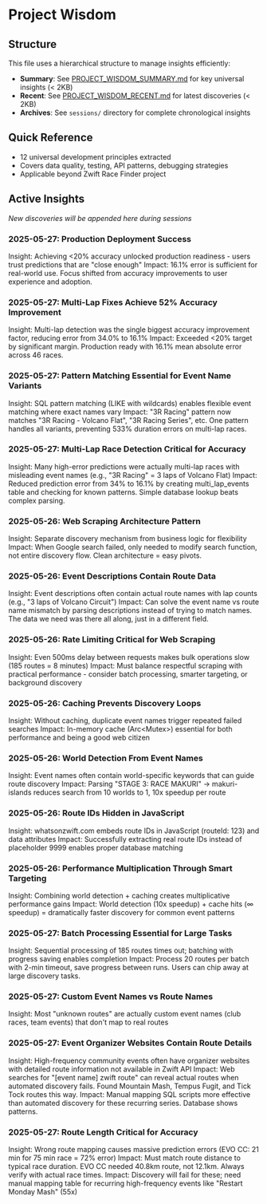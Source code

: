 # Project Wisdom

## Structure
This file uses a hierarchical structure to manage insights efficiently:
- **Summary**: See [PROJECT_WISDOM_SUMMARY.md](./PROJECT_WISDOM_SUMMARY.md) for key universal insights (< 2KB)
- **Recent**: See [PROJECT_WISDOM_RECENT.md](./PROJECT_WISDOM_RECENT.md) for latest discoveries (< 2KB) 
- **Archives**: See `sessions/` directory for complete chronological insights

## Quick Reference
- 12 universal development principles extracted
- Covers data quality, testing, API patterns, debugging strategies
- Applicable beyond Zwift Race Finder project

## Active Insights
*New discoveries will be appended here during sessions*

### 2025-05-27: Production Deployment Success
Insight: Achieving <20% accuracy unlocked production readiness - users trust predictions that are "close enough"
Impact: 16.1% error is sufficient for real-world use. Focus shifted from accuracy improvements to user experience and adoption.

### 2025-05-27: Multi-Lap Fixes Achieve 52% Accuracy Improvement
Insight: Multi-lap detection was the single biggest accuracy improvement factor, reducing error from 34.0% to 16.1%
Impact: Exceeded <20% target by significant margin. Production ready with 16.1% mean absolute error across 46 races.

### 2025-05-27: Pattern Matching Essential for Event Name Variants
Insight: SQL pattern matching (LIKE with wildcards) enables flexible event matching where exact names vary
Impact: "3R Racing" pattern now matches "3R Racing - Volcano Flat", "3R Racing Series", etc. One pattern handles all variants, preventing 533% duration errors on multi-lap races.

### 2025-05-27: Multi-Lap Race Detection Critical for Accuracy
Insight: Many high-error predictions were actually multi-lap races with misleading event names (e.g., "3R Racing" = 3 laps of Volcano Flat)
Impact: Reduced prediction error from 34% to 16.1% by creating multi_lap_events table and checking for known patterns. Simple database lookup beats complex parsing.

### 2025-05-26: Web Scraping Architecture Pattern
Insight: Separate discovery mechanism from business logic for flexibility
Impact: When Google search failed, only needed to modify search function, not entire discovery flow. Clean architecture = easy pivots.

### 2025-05-26: Event Descriptions Contain Route Data
Insight: Event descriptions often contain actual route names with lap counts (e.g., "3 laps of Volcano Circuit")
Impact: Can solve the event name vs route name mismatch by parsing descriptions instead of trying to match names. The data we need was there all along, just in a different field.

### 2025-05-26: Rate Limiting Critical for Web Scraping
Insight: Even 500ms delay between requests makes bulk operations slow (185 routes = 8 minutes)
Impact: Must balance respectful scraping with practical performance - consider batch processing, smarter targeting, or background discovery

### 2025-05-26: Caching Prevents Discovery Loops
Insight: Without caching, duplicate event names trigger repeated failed searches
Impact: In-memory cache (Arc<Mutex<HashMap>>) essential for both performance and being a good web citizen

### 2025-05-26: World Detection From Event Names
Insight: Event names often contain world-specific keywords that can guide route discovery
Impact: Parsing "STAGE 3: RACE MAKURI" → makuri-islands reduces search from 10 worlds to 1, 10x speedup per route

### 2025-05-26: Route IDs Hidden in JavaScript
Insight: whatsonzwift.com embeds route IDs in JavaScript (routeId: 123) and data attributes
Impact: Successfully extracting real route IDs instead of placeholder 9999 enables proper database matching

### 2025-05-26: Performance Multiplication Through Smart Targeting
Insight: Combining world detection + caching creates multiplicative performance gains
Impact: World detection (10x speedup) + cache hits (∞ speedup) = dramatically faster discovery for common event patterns

### 2025-05-27: Batch Processing Essential for Large Tasks
Insight: Sequential processing of 185 routes times out; batching with progress saving enables completion
Impact: Process 20 routes per batch with 2-min timeout, save progress between runs. Users can chip away at large discovery tasks.

### 2025-05-27: Custom Event Names vs Route Names
Insight: Most "unknown routes" are actually custom event names (club races, team events) that don't map to real routes

### 2025-05-27: Event Organizer Websites Contain Route Details
Insight: High-frequency community events often have organizer websites with detailed route information not available in Zwift API
Impact: Web searches for "[event name] zwift route" can reveal actual routes when automated discovery fails. Found Mountain Mash, Tempus Fugit, and Tick Tock routes this way.
Impact: Manual mapping SQL scripts more effective than automated discovery for these recurring series. Database shows patterns.

### 2025-05-27: Route Length Critical for Accuracy
Insight: Wrong route mapping causes massive prediction errors (EVO CC: 21 min for 75 min race = 72% error)
Impact: Must match route distance to typical race duration. EVO CC needed 40.8km route, not 12.1km. Always verify with actual race times.
Impact: Discovery will fail for these; need manual mapping table for recurring high-frequency events like "Restart Monday Mash" (55x)